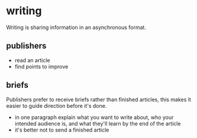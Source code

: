 # writing
Writing is sharing information in an asynchronous format.

## publishers
- read an article
- find points to improve

## briefs
Publishers prefer to receive briefs rather than finished articles, this makes
it easier to guide direction before it's done.
- in one paragraph explain what you want to write about, who your intended
  audience is, and what they'll learn by the end of the article
- it's better not to send a finished article
